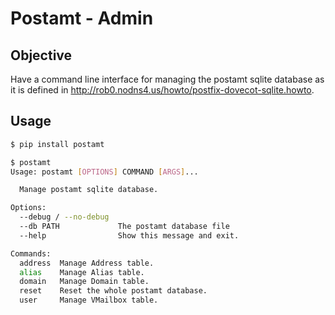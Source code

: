 # Postamt - Admin

## Objective

Have a command line interface for managing the postamt sqlite database as it is defined in http://rob0.nodns4.us/howto/postfix-dovecot-sqlite.howto.

## Usage

``` bash
$ pip install postamt

$ postamt
Usage: postamt [OPTIONS] COMMAND [ARGS]...

  Manage postamt sqlite database.

Options:
  --debug / --no-debug
  --db PATH             The postamt database file
  --help                Show this message and exit.

Commands:
  address  Manage Address table.
  alias    Manage Alias table.
  domain   Manage Domain table.
  reset    Reset the whole postamt database.
  user     Manage VMailbox table.

```
